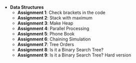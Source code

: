 * **Data Structures**
    - **Assignment 1**: Check brackets in the code
    - **Assignment 2**: Stack with maximum
    - **Assignment 3**: Make Heap
    - **Assignment 4**: Parallel Processing
    - **Assignment 5**: Phone Book
    - **Assignment 6**: Chaining Simulation
    - **Assignment 7**: Tree Orders
    - **Assignment 8**: Is it a Binary Search Tree?
    - **Assignment 9**: Is it a Binary Search Tree? Hard version